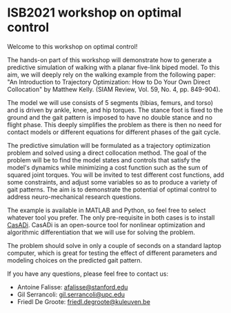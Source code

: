 ISB2021 workshop on optimal control 
===================================

Welcome to this workshop on optimal control!

The hands-on part of this workshop will demonstrate how to generate a predictive simulation of walking with a planar five-link biped model. To this aim, we will deeply rely on the walking example from the following paper: "An Introduction to Trajectory Optimization: How to Do Your Own Direct Collocation" by Matthew Kelly. (SIAM Review, Vol. 59, No. 4, pp. 849-904).

The model we will use consists of 5 segments (tibias, femurs, and torso) and is driven by ankle, knee, and hip torques. The stance foot is fixed to the ground and the gait pattern is imposed to have no double stance and no flight phase. This deeply simplifies the problem as there is then no need for contact models or different equations for different phases of the gait cycle. 

The predictive simulation will be formulated as a trajectory optimization problem and solved using a direct collocation method. The goal of the problem will be to find the model states and controls that satisfy the model's dynamics while minimizing a cost function such as the sum of squared joint torques. You will be invited to test different cost functions, add some constraints, and adjust some variables so as to produce a variety of gait patterns. The aim is to demonstrate the potential of optimal control to address neuro-mechanical research questions.

The example is available in MATLAB and Python, so feel free to select whatever tool you prefer. The only pre-requisite in both cases is to install [CasADi](https://web.casadi.org/get/). CasADi is an open-source tool for nonlinear optimization and algorithmic differentiation that we will use for solving the problem.

The problem should solve in only a couple of seconds on a standard laptop computer, which is great for testing the effect of different parameters and modeling choices on the predicted gait pattern.

If you have any questions, please feel free to contact us:
- Antoine Falisse: afalisse@stanford.edu
- Gil Serrancoli: gil.serrancoli@upc.edu
- Friedl De Groote: friedl.degroote@kuleuven.be
